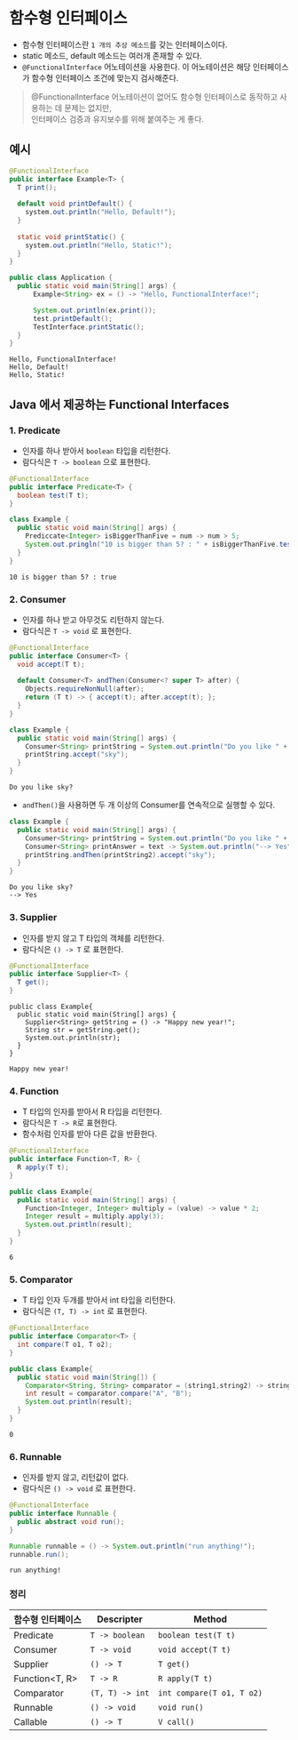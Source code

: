 # 함수형 인터페이스
* 함수형 인터페이스란 `1 개의 추상 메소드`를 갖는 인터페이스이다.
* static 메소드, default 메소드는 여러개 존재할 수 있다.
* `@FunctionalInterface` 어노테이션을 사용한다. 이 어노테이션은 해당 인터페이스가 함수형 인터페이스 조건에 맞는지 검사해준다.
> @FunctionalInterface 어노테이션이 없어도 함수형 인터페이스로 동작하고 사용하는 데 문제는 없지만,   
> 인터페이스 검증과 유지보수를 위해 붙여주는 게 좋다.
## 예시
```java
@FunctionalInterface
public interface Example<T> {
  T print();
  
  default void printDefault() {
    system.out.println("Hello, Default!");
  }
  
  static void printStatic() {
    system.out.println("Hello, Static!");
  }
}
```
```java
public class Application {
  public static void main(String[] args) {
      Example<String> ex = () -> "Hello, FunctionalInterface!";

      System.out.println(ex.print());
      test.printDefault();
      TestInterface.printStatic();
  }
}
```
```
Hello, FunctionalInterface!
Hello, Default!
Hello, Static!
```

## Java 에서 제공하는 Functional Interfaces
### 1. Predicate
* 인자를 하나 받아서 `boolean` 타입을 리턴한다.
* 람다식은 `T -> boolean` 으로 표현한다.
```java
@FunctionalInterface
public interface Predicate<T> {
  boolean test(T t);
}
```
```java
class Example {
  public static void main(String[] args) {
    Prediccate<Integer> isBiggerThanFive = num -> num > 5;
    System.out.pringln("10 is bigger than 5? : " + isBiggerThanFive.test(10);
  }
}
```
```
10 is bigger than 5? : true
```

### 2. Consumer
* 인자를 하나 받고 아무것도 리턴하지 않는다.
* 람다식은 `T -> void` 로 표현한다.
```java
@FunctionalInterface
public interface Consumer<T> {
  void accept(T t);
  
  default Consumer<T> andThen(Consumer<? super T> after) {
    Objects.requireNonNull(after);
    return (T t) -> { accept(t); after.accept(t); };
  }
}
```
```java
class Example {
  public static void main(String[] args) {
    Consumer<String> printString = System.out.println("Do you like " + text + "?");
    printString.accept("sky");
  }
}
```
```
Do you like sky?
```
* `andThen()`을 사용하면 두 개 이상의 Consumer를 연속적으로 실행할 수 있다.
```java
class Example {
  public static void main(String[] args) {
    Consumer<String> printString = System.out.println("Do you like " + text + "?");
    Consumer<String> printAnswer = text -> System.out.println("--> Yes");
    printString.andThen(printString2).accept("sky");
  }
}
```
```
Do you like sky?
--> Yes
```

### 3. Supplier
* 인자를 받지 않고 T 타입의 객체를 리턴한다.
* 람다식은 `() -> T` 로 표현한다.
```java
@FunctionalInterface
public interface Supplier<T> {
  T get();
}
```
```
public class Example{
  public static void main(String[] args) {
    Supplier<String> getString = () -> "Happy new year!";
    String str = getString.get();
    System.out.println(str);
  }
}
```
```
Happy new year!
```

### 4. Function
* T 타입의 인자를 받아서 R 타입을 리턴한다.
* 람다식은 `T -> R`로 표현한다.
* 함수처럼 인자를 받아 다른 값을 반환한다.
```java
@FunctionalInterface
public interface Function<T, R> {
  R apply(T t);
}
```
```java
public class Example{
  public static void main(String[] args) {
    Function<Integer, Integer> multiply = (value) -> value * 2;
    Integer result = multiply.apply(3);
    System.out.println(result);
  }
}
```
```
6
```

### 5. Comparator
* T 타입 인자 두개를 받아서 int 타입을 리턴한다.
* 람다식은 `(T, T) -> int` 로 표현한다.
```java
@FunctionalInterface
public interface Comparator<T> {
  int compare(T o1, T o2);
}
```
```java
public class Example{
  public static void main(String[]) {
    Comparator<String, String> comparator = (string1,string2) -> string1.equals(string2);
    int result = comparator.compare("A", "B");
    System.out.println(result);
  }
}
```
```
0
```

### 6. Runnable
* 인자를 받지 않고, 리턴값이 없다.
* 람다식은 `() -> void` 로 표현한다.
```java
@FunctionalInterface
public interface Runnable {
  public abstract void run();
}
```
```java
Runnable runnable = () -> System.out.println("run anything!");
runnable.run();
```
```
run anything!
```

### 정리
|함수형 인터페이스|	Descripter|	Method|
|---|---|---|
Predicate|	`T -> boolean`|	`boolean test(T t)`|
Consumer|	`T -> void`|	`void accept(T t)`|
Supplier|	`() -> T`|	`T get()`|
Function<T, R>| `T -> R`|	`R apply(T t)`|
Comparator|	`(T, T) -> int`|	`int compare(T o1, T o2)`|
Runnable|	`() -> void`|	`void run()`|
Callable|	`() -> T`|	`V call()`|
